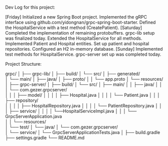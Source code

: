 Dev Log for this project:

[Friday] Initialized a new Spring Boot project. Implemented the gRPC interface using github.com/yidongnan/grpc-spring-boot-starter. Defined the HospitalService with a test method (CreatePatient).
[Saturday] Completed the implementation of remaining protobuffers. grpc-lib setup was finalized today. Extended the HospitalService for all methods. Implemented Patient and Hospital entities. 
Set up patient and hospital repositories. Configured an H2 in-memory database.
[Sunday]  Implemented test methods for HospitalService. grpc-server set up was completed today.

Project Structure:

grpc/
│
├── grpc-lib/
│   ├── build/
│   └── src/
│       ├── generated/                  
│       └── main/
│           ├── java/
│           ├── proto/
│           │     └── app.proto
│           └── resources/                  
│
├── grpc-server/
│   ├── build/
│   └── src/
│       ├── main/
│       │   ├── java/
│       │   │   └── com.gezer.grpcserver/   
│       │   │       ├── model/ 
│       │   │       │   ├── Hospital.java
│       │   │       │   └── Patient.java
│       │   │       ├── repository/  
│       │   │       │   ├── HospitalRepository.java
│       │   │       │   └── PatientRepository.java
│       │   │       ├── service/
│       │   │       │   └──HospitalServiceImpl.java
│       │   │       └── GrpcServerApplication.java         
│       │   └── resources/               
│       └── test/
│           └── java/
│                   └── com.gezer.grpcserver/   
│                       └──  service/ 
│                              └── GrpcServerApplicationTests.java
│
├── build.gradle
├── settings.gradle
└── README.md
